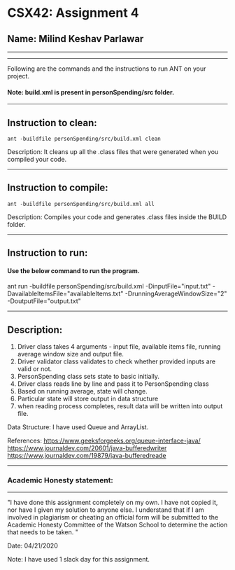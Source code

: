 # CSX42: Assignment 4
## Name: Milind Keshav Parlawar

-----------------------------------------------------------------------
-----------------------------------------------------------------------


Following are the commands and the instructions to run ANT on your project.
#### Note: build.xml is present in personSpending/src folder.

-----------------------------------------------------------------------
## Instruction to clean:

```commandline
ant -buildfile personSpending/src/build.xml clean
```

Description: It cleans up all the .class files that were generated when you
compiled your code.

-----------------------------------------------------------------------
## Instruction to compile:

```commandline
ant -buildfile personSpending/src/build.xml all
```

Description: Compiles your code and generates .class files inside the BUILD folder.

-----------------------------------------------------------------------
## Instruction to run:

#### Use the below command to run the program.

ant run -buildfile personSpending/src/build.xml -DinputFile="input.txt" -DavailableItemsFile="availableItems.txt" -DrunningAverageWindowSize="2" -DoutputFile="output.txt"


-----------------------------------------------------------------------
## Description:
1. Driver class takes 4 arguments - input file, available items file, running average window size and output file.
2. Driver validator class validates to check whether provided inputs are valid or not.
3. PersonSpending class sets state to basic initially.
4. Driver class reads line by line and pass it to PersonSpending class
5. Based on running average, state will change.
6. Particular state will store output in data structure
7. when reading process completes, result data will be written into output file.

Data Structure: 
 I have used Queue and ArrayList. 

References:
https://www.geeksforgeeks.org/queue-interface-java/
https://www.journaldev.com/20601/java-bufferedwriter 
https://www.journaldev.com/19879/java-bufferedreade

-----------------------------------------------------------------------
### Academic Honesty statement:
-----------------------------------------------------------------------

"I have done this assignment completely on my own. I have not copied
it, nor have I given my solution to anyone else. I understand that if
I am involved in plagiarism or cheating an official form will be
submitted to the Academic Honesty Committee of the Watson School to
determine the action that needs to be taken. "

Date: 04/21/2020

Note: I have used 1 slack day for this assignment.


